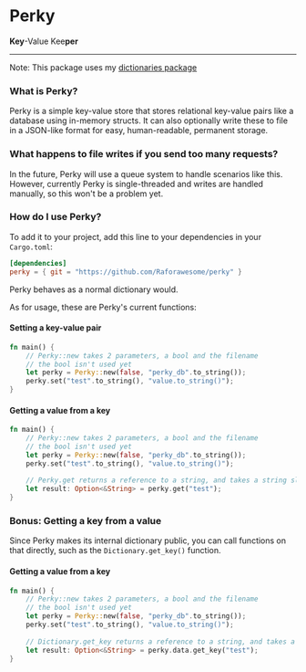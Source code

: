 # Perky
**Key**-Value Kee**per**

---
Note: This package uses my [dictionaries package](https://github.com/Raforawesome/dictionaries-rs)
### What is Perky?
Perky is a simple key-value store that stores relational key-value pairs like a database using in-memory structs.  It can also optionally write these to file in a JSON-like format for easy, human-readable, permanent storage.

### What happens to file writes if you send too many requests?
In the future, Perky will use a queue system to handle scenarios like this.  However, currently Perky is single-threaded and writes are handled manually, so this won't be a problem yet.

### How do I use Perky?
To add it to your project, add this line to your dependencies in your `Cargo.toml`:
```toml
[dependencies]
perky = { git = "https://github.com/Raforawesome/perky" }
```
Perky behaves as a normal dictionary would.

As for usage, these are Perky's current functions:

#### Setting a key-value pair
```rust
fn main() { 
    // Perky::new takes 2 parameters, a bool and the filename
    // the bool isn't used yet
    let perky = Perky::new(false, "perky_db".to_string());
    perky.set("test".to_string(), "value.to_string()");
}
```

#### Getting a value from a key
```rust
fn main() { 
    // Perky::new takes 2 parameters, a bool and the filename
    // the bool isn't used yet
    let perky = Perky::new(false, "perky_db".to_string());
    perky.set("test".to_string(), "value.to_string()");
    
    // Perky.get returns a reference to a string, and takes a string slice as the argument
    let result: Option<&String> = perky.get("test");
}
```

### Bonus: Getting a key from a value
Since Perky makes its internal dictionary public, you can call functions on that directly, such as the `Dictionary.get_key()` function. 
#### Getting a value from a key
```rust
fn main() { 
    // Perky::new takes 2 parameters, a bool and the filename
    // the bool isn't used yet
    let perky = Perky::new(false, "perky_db".to_string());
    perky.set("test".to_string(), "value.to_string()");
    
    // Dictionary.get_key returns a reference to a string, and takes a string slice as the argument
    let result: Option<&String> = perky.data.get_key("test");
}
```